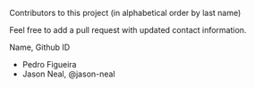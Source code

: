 Contributors to this project (in alphabetical order by last name)

Feel free to add a pull request with updated contact information.

Name, Github ID

* Pedro Figueira
* Jason Neal, @jason-neal
